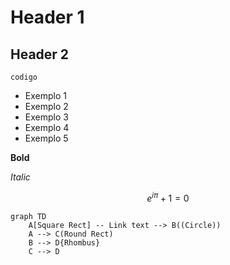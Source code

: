 # Header 1

## Header 2

```
codigo
```

* Exemplo 1
* Exemplo 2
* Exemplo 3
* Exemplo 4
* Exemplo 5

**Bold**

*Italic*

$$
e^{i\pi} + 1 = 0
$$


```mermaid
graph TD
    A[Square Rect] -- Link text --> B((Circle))
    A --> C(Round Rect)
    B --> D{Rhombus}
    C --> D
```
